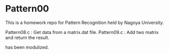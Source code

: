 # Pattern00

This is a homework repo for Pattern Recognition held by Nagoya University.

Pattern08.c : Get data from a matrix.dat file.
Pattern09.c : Add two matrix and return the result.

has been modulized.

